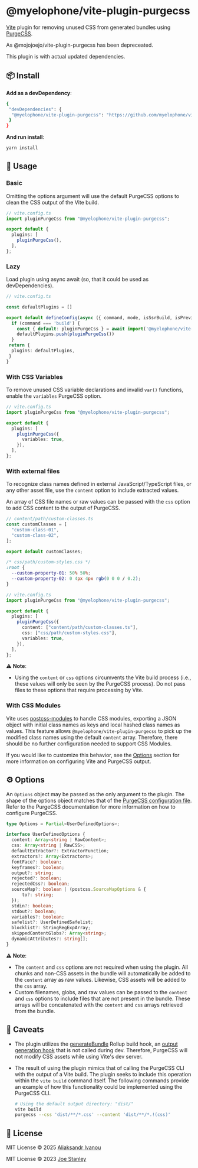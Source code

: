 # @myelophone/vite-plugin-purgecss

[Vite](https://vitejs.dev/) plugin for removing unused CSS from generated bundles using [PurgeCSS](https://purgecss.com/).

As @mojojoejo/vite-plugin-purgecss has been depreceated.

This plugin is with actual updated dependencies.

## 📦 Install

**Add as a devDependency**:

```sh
{
 "devDependencies": {
  "@myelophone/vite-plugin-purgecss": "https://github.com/myelophone/vite-plugin-purgecss.git",
 }
}
```

**And run install**:

```sh
yarn install
```

## 🚀 Usage

### Basic

Omitting the options argument will use the default PurgeCSS options to clean
the CSS output of the Vite build.

```ts
// vite.config.ts
import pluginPurgeCss from "@myelophone/vite-plugin-purgecss";

export default {
  plugins: [
    pluginPurgeCss(),
  ],
};

```

### Lazy

Load plugin using async await (so, that it could be used as devDependencies).

```ts
// vite.config.ts

const defaultPlugins = []

export default defineConfig(async ({ command, mode, isSsrBuild, isPreview }) => {
  if (command === 'build') {
    const { default: pluginPurgeCss } = await import('@myelophone/vite-plugin-purgecss')
    defaultPlugins.push(pluginPurgeCss())
  }
 return {
  plugins: defaultPlugins,
 }
}

```

### With CSS Variables

To remove unused CSS variable declarations and invalid `var()` functions,
enable the `variables` PurgeCSS option.

```ts
// vite.config.ts
import pluginPurgeCss from "@myelophone/vite-plugin-purgecss";

export default {
  plugins: [
    pluginPurgeCss({
      variables: true,
    }),
  ],
};

```

### With external files

To recognize class names defined in external JavaScript/TypeScript files, or
any other asset file, use the `content` option to include extracted values.

An array of CSS file names or raw values can be passed with the `css` option to
add CSS content to the output of PurgeCSS.

```ts
// content/path/custom-classes.ts
const customClasses = [
  "custom-class-01",
  "custom-class-02",
];

export default customClasses;
```

```css
/* css/path/custom-styles.css */
:root {
  --custom-property-01: 50% 50%;
  --custom-property-02: 0 4px 4px rgb(0 0 0 / 0.2);
}
```

```ts
// vite.config.ts
import pluginPurgeCss from "@myelophone/vite-plugin-purgecss";

export default {
  plugins: [
    pluginPurgeCss({
      content: ["content/path/custom-classes.ts"],
      css: ["css/path/custom-styles.css"],
      variables: true,
    }),
  ],
};

```

⚠️ **Note**:

- Using the `content` or `css` options circumvents the Vite build process
(i.e., these values will only be seen by the PurgeCSS process). Do not pass
files to these options that require processing by Vite.

### With CSS Modules

Vite uses [postcss-modules](https://github.com/css-modules/postcss-modules) to
handle CSS modules, exporting a JSON object with initial class names as keys
and local hashed class names as values. This feature allows
`@myelophone/vite-plugin-purgecss` to pick up the modified class names using the
default `content` array. Therefore, there should be no further configuration
needed to support CSS Modules.

If you would like to customize this behavior, see the [Options](#%EF%B8%8F-options)
section for more information on configuring Vite and PurgeCSS output.

## ⚙️ Options

An `Options` object may be passed as the only argument to the plugin. The shape
of the options object matches that of the
[PurgeCSS configuration file](https://purgecss.com/configuration.html). Refer
to the PurgeCSS documentation for more information on how to configure
PurgeCSS.

```ts
type Options = Partial<UserDefinedOptions>;

interface UserDefinedOptions {
  content: Array<string | RawContent>;
  css: Array<string | RawCSS>;
  defaultExtractor?: ExtractorFunction;
  extractors?: Array<Extractors>;
  fontFace?: boolean;
  keyframes?: boolean;
  output?: string;
  rejected?: boolean;
  rejectedCss?: boolean;
  sourceMap?: boolean | (postcss.SourceMapOptions & {
      to?: string;
  });
  stdin?: boolean;
  stdout?: boolean;
  variables?: boolean;
  safelist?: UserDefinedSafelist;
  blocklist?: StringRegExpArray;
  skippedContentGlobs?: Array<string>;
  dynamicAttributes?: string[];
}
```

⚠️ **Note**:

- The `content` and `css` options are not required when using the plugin. All
chunks and non-CSS assets in the bundle will automatically be added to the
`content` array as raw values. Likewise, CSS assets will be added to the
`css` array.
- Custom filenames, globs, and raw values can be passed to the `content` and
`css` options to include files that are not present in the bundle. These
arrays will be concatenated with the `content` and `css` arrays retrieved
from the bundle.

## 🤔 Caveats

- The plugin utilizes the [generateBundle](https://rollupjs.org/plugin-development/#generatebundle)
Rollup build hook, an [output generation hook](https://vitejs.dev/guide/api-plugin.html#universal-hooks)
that is not called during dev. Therefore, PurgeCSS will not modify CSS assets
while using Vite's dev server.
- The result of using the plugin mimics that of calling the PurgeCSS CLI with
the output of a Vite build. The plugin seeks to include this operation within
the `vite build` command itself. The following commands provide an example of
how this functionality could be implemented using the PurgeCSS CLI.

  ```sh
  # Using the default output directory: "dist/"
  vite build
  purgecss --css 'dist/**/*.css' --content 'dist/**/*.!(css)'
  ```

## 📄 License

MIT License © 2025 [Aliaksandr Ivanou](https://github.com/myelophone)

MIT License © 2023 [Joe Stanley](https://github.com/mojojoejo)
